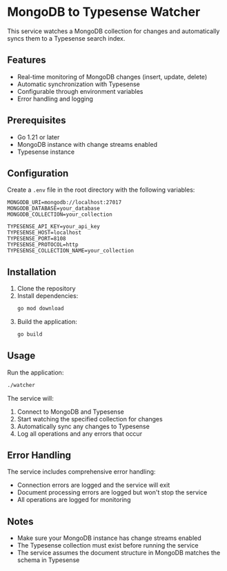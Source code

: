 # MongoDB to Typesense Watcher

This service watches a MongoDB collection for changes and automatically syncs them to a Typesense search index.

## Features

- Real-time monitoring of MongoDB changes (insert, update, delete)
- Automatic synchronization with Typesense
- Configurable through environment variables
- Error handling and logging

## Prerequisites

- Go 1.21 or later
- MongoDB instance with change streams enabled
- Typesense instance

## Configuration

Create a `.env` file in the root directory with the following variables:

```env
MONGODB_URI=mongodb://localhost:27017
MONGODB_DATABASE=your_database
MONGODB_COLLECTION=your_collection

TYPESENSE_API_KEY=your_api_key
TYPESENSE_HOST=localhost
TYPESENSE_PORT=8108
TYPESENSE_PROTOCOL=http
TYPESENSE_COLLECTION_NAME=your_collection
```

## Installation

1. Clone the repository
2. Install dependencies:
   ```bash
   go mod download
   ```
3. Build the application:
   ```bash
   go build
   ```

## Usage

Run the application:

```bash
./watcher
```

The service will:
1. Connect to MongoDB and Typesense
2. Start watching the specified collection for changes
3. Automatically sync any changes to Typesense
4. Log all operations and any errors that occur

## Error Handling

The service includes comprehensive error handling:
- Connection errors are logged and the service will exit
- Document processing errors are logged but won't stop the service
- All operations are logged for monitoring

## Notes

- Make sure your MongoDB instance has change streams enabled
- The Typesense collection must exist before running the service
- The service assumes the document structure in MongoDB matches the schema in Typesense 